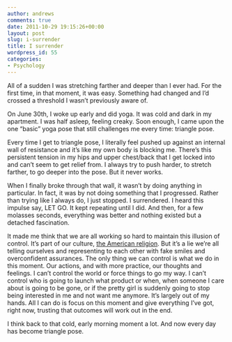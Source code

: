 ```yaml
---
author: andrews
comments: true
date: 2011-10-29 19:15:26+00:00
layout: post
slug: i-surrender
title: I surrender
wordpress_id: 55
categories:
- Psychology
---
```


All of a sudden I was stretching farther and deeper than I ever had. For the first time, in that moment, it was easy. Something had changed and I’d crossed a threshold I wasn’t previously aware of.





On June 30th, I woke up early and did yoga. It was cold and dark in my apartment. I was half asleep, feeling creaky. Soon enough, I came upon the one “basic” yoga pose that still challenges me every time: triangle pose.





Every time I get to triangle pose, I literally feel pushed up against an internal wall of resistance and it’s like my own body is blocking me. There’s this persistent tension in my hips and upper chest/back that I get locked into and can’t seem to get relief from. I always try to push harder, to stretch farther, to go deeper into the pose. But it never works.





When I finally broke through that wall, it wasn’t by doing anything in particular. In fact, it was by not doing something that I progressed. Rather than trying like I always do, I just stopped. I surrendered. I heard this impulse say, LET GO. It kept repeating until I did. And then, for a few molasses seconds, everything was better and nothing existed but a detached fascination.





It made me think that we are all working so hard to maintain this illusion of control. It’s part of our culture, [the American religion](http://www.jamesaltucher.com/2011/08/the-10-commandments-of-the-american-religion/). But it’s a lie we’re all telling ourselves and representing to each other with fake smiles and overconfident assurances. The only thing we can control is what we do in this moment. Our actions, and with more practice, our thoughts and feelings. I can’t control the world or force things to go my way. I can’t control who is going to launch what product or when, when someone I care about is going to be gone, or if the pretty girl is suddenly going to stop being interested in me and not want me anymore. It’s largely out of my hands. All I can do is focus on this moment and give everything I’ve got, right now, trusting that outcomes will work out in the end.





I think back to that cold, early morning moment a lot. And now every day has become triangle pose.



